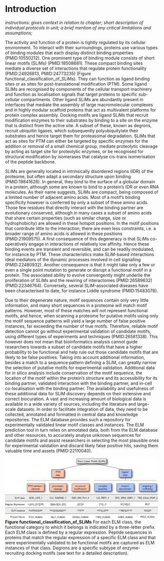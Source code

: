 # Introduction

*instructions: gives context in relation to chapter; short description of
individual protocols in unit; a brief mention of any critical limitations and
assumptions;*

The activity and function of a protein is tightly regulated by its cellular
environment. To interact with their surroundings, proteins use various types of
binding modules that each display distinct binding properties (PMID:10550212).
One prominent type of binding module consists of short linear motifs (SLiMs)
(PMID:18508681). These compact binding sites mediate a diverse set of
interactions that regulate protein functionality (PMID:24926813, PMID:24773235)
(Figure functional_classification_of_SLiMs). They can function as ligand
binding sites or as sites for post-translational modification (PTM). Some
ligand SLiMs are recognised by components of the cellular transport machinery
and function as localisation signals that target proteins to specific
sub-cellular compartments. Other ligand SLiMs are abundantly present in
interfaces that mediate the assembly of large macromolecular complexes and in
highly modular scaffold proteins that act as multivalent platforms for protein
complex assembly. Docking motifs are ligand SLiMs that recruit modification
enzymes to their substrates by binding to a site on the enzyme that is distinct
from the active site. A subset of these, known as degrons, recruit ubiquitin
ligases, which subsequently polyubiquitylate their substrates and hence target
them for proteasomal degradation. SLiMs that act as sites for PTM can either be
targeted by specific enzymes for the addition or removal of a small chemical
group, mediate proteolytic cleavage by acting as target site for proteolytic
enzymes, or be recognised for structural modification by isomerases that
catalyse cis-trans isomerisation of the peptide backbone.

SLiMs are generally located in intrinsically disordered regions (IDR) of the
proteome, but often adapt a secondary structure upon binding (PMID:19841628).
In general, they bind to the surface of a globular domain in a protein,
although some are known to bind to a protein’s IDR or even RNA molecules. As
their name suggests, SLiMs are compact, being composed of a limited number of
adjacent amino acids. Most of a motif’s binding specificity however is
conferred by only a subset of these amino acids. Those few residues that
directly interact with the binding partner are evolutionary conserved, although
in many cases a subset of amino acids that share certain properties (such as
similar charge, size or hydrophobicity) are allowed in these hotspot positions.
In the motif positions that contribute little to the interaction, there are
even less constraints, i.e. a broader range of amino acids is allowed in these
positions (PMID:21909575). A first consequence of this degeneracy is that SLiMs
co-operatively engage in interactions of relatively low affinity. Hence these
binding events are transient and reversible, and can be readily modulated, for
instance by PTM. These characteristics make SLiM-based interactions ideal
mediators of the dynamic processes involved in cell signalling (PMID:22480932).
Another consequence is that it might take only a few or even a single point
mutation to generate or disrupt a functional motif in a protein. The associated
ability to evolve convergently might underlie the proliferation of SLiMs and
the rewiring of interactomes (PMID:26589632) (PMID:22346764). Conversely,
several SLiM-associated diseases have been characterised to date, for instance
Liddle syndrome (PMID:15483078).

Due to their degenerate nature, motif sequences contain only very little
information, and many short sequences in a proteome will match motif patterns.
However, most of these matches will not represent functional motifs, and hence,
when scanning a proteome for putative motifs using only the motif sequence
patterns will yield a large number of false positive instances, far exceeding
the number of true motifs. Therefore, reliable motif detection cannot go
without experimental validation of candidate motifs, using different types of
experiments and techniques (PMID:26581338). This however does not mean that
bioinformatics analysis cannot guide researchers towards a subset of candidate
motifs that have a higher probability to be functional and help rule out those
candidate motifs that are likely to be false positives. Taking into account
additional information, besides a match to a sequence pattern defining a SLiM,
can greatly narrow the selection of putative motifs for experimental
validation. Additional data for in silico analysis include conservation of the
motif sequence, the location of the motif within the protein’s structure and
its accessibility for its binding partner, validated interaction with the
binding partner, and in-cell co-localisation with the binding partner. The
availability and usefulness of these additional data for SLiM discovery depends
on their extensive and correct biocuration. A vast and increasing amount of
biological data is available in a wide variety of sources, including the
literature and large-scale datasets. In order to facilitate integration of
data, they need to be collected, annotated and formatted in central data and
knowledge repositories. The ELM database provides such a repository for
experimentally validated linear motif classes and instances. The ELM prediction
tool in turn relies on annotated data, both from the ELM database and other
resources, to accurately analyse unknown sequences for candidate motifs and
assist researchers in selecting the most plausible ones for experimental
validation and discard likely false positive hits, saving them valuable time
and assets (PMID:22110040).


![](Figures/functional_classification_of_SLiMs.png)
**Figure functional_classification_of_SLiMs** 
For each ELM class, the functional category to which it belongs is indicated by
a three-letter prefix. Each ELM class is defined by a regular expression.
Peptide sequences in proteins that match the regular expression of a specific
ELM class and that were experimentally validated to be functional motifs are
captured as ELM instances of that class. Degrons are a specific subtype of
enzyme-recruiting docking motifs (see text for a detailed description).

